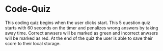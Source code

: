 # Code-Quiz

This coding quiz begins when the user clicks start. This 5 question quiz starts with 60 seconds on the timer and penalizes wrong answers by taking away time. Correct anwsers will be marked as green and incorrect anwsers will be marked as red. At the end of the quiz the user is able to save their score to their local storage.
